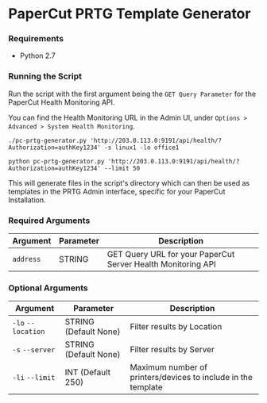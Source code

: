 # PaperCut PRTG Template Generator

### Requirements
* Python 2.7

### Running the Script
Run the script with the first argument being the `GET Query Parameter` for the PaperCut Health Monitoring API.

You can find the Health Monitoring URL in the Admin UI, under `Options > Advanced > System Health Monitoring`.
```shell
./pc-prtg-generator.py 'http://203.0.113.0:9191/api/health/?Authorization=authKey1234' -s linux1 -lo office1
```
```shell
python pc-prtg-generator.py 'http://203.0.113.0:9191/api/health/?Authorization=authKey1234' --limit 50
```
This will generate files in the script's directory which can then be used as templates in the PRTG Admin interface, specific for your PaperCut Installation.

### Required Arguments
Argument | Parameter | Description
---|---|---
`address`|STRING|GET Query URL for your PaperCut Server Health Monitoring API
### Optional Arguments
Argument | Parameter | Description
---|---|---
`-lo` `--location`|STRING (Default None)|Filter results by Location
`-s` `--server` |STRING (Default None)|Filter results by Server
`-li` `--limit`|INT (Default 250)|Maximum number of printers/devices to include in the template
